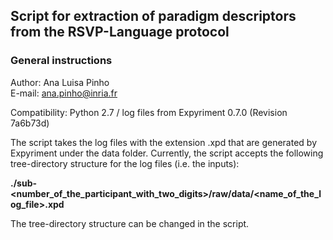 ## Script for extraction of paradigm descriptors from the RSVP-Language protocol  

### General instructions  

Author: Ana Luisa Pinho  
E-mail: ana.pinho@inria.fr  

Compatibility: Python 2.7 / log files from Expyriment 0.7.0 (Revision 7a6b73d)  

The script takes the log files with the extension .xpd that are generated by Expyriment under the data folder. Currently, the script accepts the following tree-directory structure for the log files (i.e. the inputs):

__./sub-<number\_of\_the\_participant\_with\_two\_digits>/raw/data/<name\_of\_the\_log\_file>.xpd__  

The tree-directory structure can be changed in the script.


